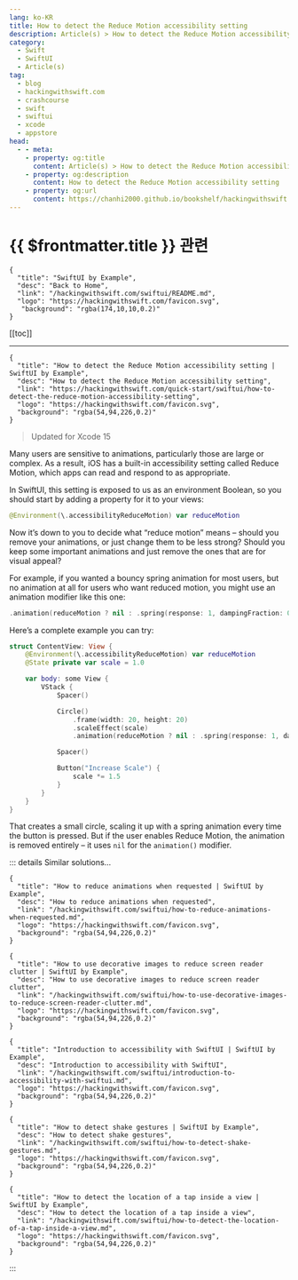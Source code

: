 ```yaml
---
lang: ko-KR
title: How to detect the Reduce Motion accessibility setting
description: Article(s) > How to detect the Reduce Motion accessibility setting
category:
  - Swift
  - SwiftUI
  - Article(s)
tag: 
  - blog
  - hackingwithswift.com
  - crashcourse
  - swift
  - swiftui
  - xcode
  - appstore
head:
  - - meta:
    - property: og:title
      content: Article(s) > How to detect the Reduce Motion accessibility setting
    - property: og:description
      content: How to detect the Reduce Motion accessibility setting
    - property: og:url
      content: https://chanhi2000.github.io/bookshelf/hackingwithswift.com/swiftui/how-to-detect-the-reduce-motion-accessibility-setting.html
---
```


# {{ $frontmatter.title }} 관련

```component VPCard
{
  "title": "SwiftUI by Example",
  "desc": "Back to Home",
  "link": "/hackingwithswift.com/swiftui/README.md",
  "logo": "https://hackingwithswift.com/favicon.svg",
   "background": "rgba(174,10,10,0.2)"
}
```

[[toc]]

---

```component VPCard
{
  "title": "How to detect the Reduce Motion accessibility setting | SwiftUI by Example",
  "desc": "How to detect the Reduce Motion accessibility setting",
  "link": "https://hackingwithswift.com/quick-start/swiftui/how-to-detect-the-reduce-motion-accessibility-setting",
  "logo": "https://hackingwithswift.com/favicon.svg",
  "background": "rgba(54,94,226,0.2)"
}
```

> Updated for Xcode 15

Many users are sensitive to animations, particularly those are large or complex. As a result, iOS has a built-in accessibility setting called Reduce Motion, which apps can read and respond to as appropriate.

In SwiftUI, this setting is exposed to us as an environment Boolean, so you should start by adding a property for it to your views:

```swift
@Environment(\.accessibilityReduceMotion) var reduceMotion
```

Now it’s down to you to decide what “reduce motion” means – should you remove your animations, or just change them to be less strong? Should you keep some important animations and just remove the ones that are for visual appeal?

For example, if you wanted a bouncy spring animation for most users, but no animation at all for users who want reduced motion, you might use an animation modifier like this one:

```swift
.animation(reduceMotion ? nil : .spring(response: 1, dampingFraction: 0.1), value: someValue) 
```

Here’s a complete example you can try:

```swift
struct ContentView: View {
    @Environment(\.accessibilityReduceMotion) var reduceMotion
    @State private var scale = 1.0

    var body: some View {
        VStack {
            Spacer()

            Circle()
                .frame(width: 20, height: 20)
                .scaleEffect(scale)
                .animation(reduceMotion ? nil : .spring(response: 1, dampingFraction: 0.1), value: scale)

            Spacer()

            Button("Increase Scale") {
                scale *= 1.5
            }
        }
    }
}
```

<VidStack src="https://hackingwithswift.com/img/books/quick-start/swiftui/how-to-detect-the-reduce-motion-accessibility-setting-1~dark.mp4" />

That creates a small circle, scaling it up with a spring animation every time the button is pressed. But if the user enables Reduce Motion, the animation is removed entirely – it uses `nil` for the `animation()` modifier.

::: details Similar solutions…

```component VPCard
{ 
  "title": "How to reduce animations when requested | SwiftUI by Example",
  "desc": "How to reduce animations when requested",
  "link": "/hackingwithswift.com/swiftui/how-to-reduce-animations-when-requested.md",
  "logo": "https://hackingwithswift.com/favicon.svg",
  "background": "rgba(54,94,226,0.2)"
}
```

```component VPCard
{ 
  "title": "How to use decorative images to reduce screen reader clutter | SwiftUI by Example",
  "desc": "How to use decorative images to reduce screen reader clutter",
  "link": "/hackingwithswift.com/swiftui/how-to-use-decorative-images-to-reduce-screen-reader-clutter.md",
  "logo": "https://hackingwithswift.com/favicon.svg",
  "background": "rgba(54,94,226,0.2)"
}
```

```component VPCard
{ 
  "title": "Introduction to accessibility with SwiftUI | SwiftUI by Example",
  "desc": "Introduction to accessibility with SwiftUI",
  "link": "/hackingwithswift.com/swiftui/introduction-to-accessibility-with-swiftui.md",
  "logo": "https://hackingwithswift.com/favicon.svg",
  "background": "rgba(54,94,226,0.2)"
}
```

```component VPCard
{
  "title": "How to detect shake gestures | SwiftUI by Example",
  "desc": "How to detect shake gestures",
  "link": "/hackingwithswift.com/swiftui/how-to-detect-shake-gestures.md",
  "logo": "https://hackingwithswift.com/favicon.svg",
  "background": "rgba(54,94,226,0.2)"
}
```

```component VPCard
{
  "title": "How to detect the location of a tap inside a view | SwiftUI by Example",
  "desc": "How to detect the location of a tap inside a view",
  "link": "/hackingwithswift.com/swiftui/how-to-detect-the-location-of-a-tap-inside-a-view.md",
  "logo": "https://hackingwithswift.com/favicon.svg",
  "background": "rgba(54,94,226,0.2)"
}
```

:::

